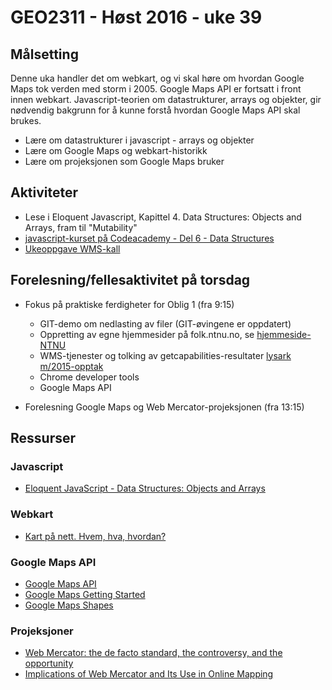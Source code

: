 # GEO2311 - Høst 2016 - uke 39


## Målsetting

Denne uka handler det om webkart, og vi skal høre om hvordan Google Maps tok verden med storm i 2005. Google Maps API er fortsatt i front innen webkart. Javascript-teorien om datastrukturer, arrays og objekter, gir nødvendig bakgrunn for å kunne forstå hvordan Google Maps API skal brukes.

- Lære om datastrukturer i javascript - arrays og objekter
- Lære om Google Maps og webkart-historikk
- Lære om projeksjonen som Google Maps bruker

## Aktiviteter

- Lese i Eloquent Javascript, Kapittel 4. Data Structures: Objects and Arrays, fram til "Mutability" 
- [javascript-kurset på Codeacademy - Del 6 - Data Structures](https://www.codecademy.com/learn/javascript)
- [Ukeoppgave WMS-kall](ukeoppgave-WMS-kall.html)

## Forelesning/fellesaktivitet på torsdag

- Fokus på praktiske ferdigheter for Oblig 1 (fra 9:15)
  - GIT-demo om nedlasting av filer (GIT-øvingene er oppdatert)
  - Oppretting av egne hjemmesider på folk.ntnu.no, se [hjemmeside-NTNU](hjemmeside-NTNU.html)
  - WMS-tjenester og tolking av getcapabilities-resultater [lysark m/2015-opptak](https://slides.com/sverres/geo2311-wms-kall/live#/)
  - Chrome developer tools
  - Google Maps API

- Forelesning Google Maps og Web Mercator-projeksjonen (fra 13:15)

## Ressurser

### Javascript

- [Eloquent JavaScript - Data Structures: Objects and Arrays](http://eloquentjavascript.net/04_data.html)

### Webkart
- [Kart på nett. Hvem, hva, hvordan?](http://www.kartogplan.no/Artikler/KP3-2014/Kart%20pa%20nett%20Hvem%20hva%20hvordan.pdf)

### Google Maps API
- [Google Maps API](https://developers.google.com/maps/documentation/javascript/)
- [Google Maps Getting Started](https://developers.google.com/maps/documentation/javascript/tutorial)
- [Google Maps Shapes](https://developers.google.com/maps/documentation/javascript/shapes)

### Projeksjoner
- [Web Mercator: the de facto standard, the controversy, and the opportunity](http://www.gogeomatics.ca/magazine/web-mercator-the-de-facto-standard-the-controversy-and-the-opportunity.htm)
- [Implications of Web Mercator and Its Use in
Online Mapping](http://cegis.usgs.gov/projection/pdf/Battersby_Implications%20of%20Web%20Mecator%20and%20Its%20Use%20in%20Online%20Mapping.pdf)

